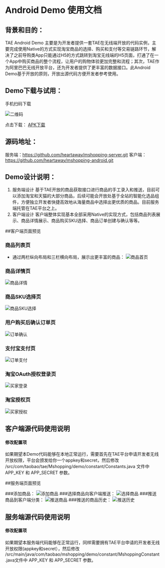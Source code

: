Android Demo 使用文档
=================
## 背景和目的：

TAE Android Demo 主要是为开发者提供一套TAE在无线端开放的代码实例，主要完成使用Native的方式实现淘宝商品的选择、购买和支付等交易链路环节，解决了之前导购类App只能通过H5的方式跳转到淘宝无线端的H5页面，打通了在一个App中购买商品的整个流程，让用户的购物体验更加完整和流程；其次，TAE作为阿里巴巴无线开放平台，还为开发者提供了更丰富的数据接口。此Android Demo基于开放的原则，开放出源代码方便开发者参考使用。

## Demo下载与试用：
手机扫码下载

![二维码](https://raw.githubusercontent.com/heartaway/gitimagerepo/master/mshoping-android/apk/1.0.0/tae-android-demo.png)

点击下载：
[APK下载](https://raw.github.com/heartaway/gitimagerepo/master/mshoping-android/apk/1.0.0/mshopping-android.apk)

## 源码地址：
服务端：https://github.com/heartaway/mshopping-server.git
客户端：https://github.com/heartaway/mshopping-android.git

## Demo设计说明：
1. 服务端设计
基于TAE开放的商品获取接口进行商品的手工录入和推送，目前可以添加淘宝和天猫的大部分商品，后续可能会开放处基于全站的智能化选品组件，方便独立开发者快捷高效地从海量商品中选择出更优质的商品。目前服务端托管在TAE平台之上。
2. 客户端设计
客户端整体实现基本全部采用Native的实现方式，包括商品列表展示、商品详情展示、商品购买SKU选择、商品订单创建与确认等等。

##客户端页面预览
### 商品列表页
* 通过两栏纵向布局和三栏横向布局，展示出更丰富的商品：
![商品首页](https://raw.githubusercontent.com/heartaway/gitimagerepo/master/mshoping-android/index.png)

### 商品详情页
![商品详情](https://raw.githubusercontent.com/heartaway/gitimagerepo/master/mshoping-android/detail.png)

### 商品SKU选择页
![商品SKU选择](https://raw.githubusercontent.com/heartaway/gitimagerepo/master/mshoping-android/sku.png)

### 用户购买后确认订单页
![订单确认](https://raw.githubusercontent.com/heartaway/gitimagerepo/master/mshoping-android/order.png)

### 支付宝支付页
![订单支付](https://raw.githubusercontent.com/heartaway/gitimagerepo/master/mshoping-android/pay.png)

### 淘宝OAuth授权登录页
![买家登录](https://raw.githubusercontent.com/heartaway/gitimagerepo/master/mshoping-android/login.png)

### 淘宝授权页
![买家授权](https://raw.githubusercontent.com/heartaway/gitimagerepo/master/mshoping-android/oauth.png)

## 客户端源代码使用说明
#### 修改配置项
如果期望本Demo代码能够在本地正常运行，需要首先在TAE平台申请开发者无线开放权限，平台会颁发给你一个appkey和secret，然后修改
 /src/com/taobao/tae/Mshopping/demo/constant/Constants.java 文件中 APP_KEY 和 APP_SECRET 参数。

##服务端页面预览

###添加商品：
![添加商品](https://raw.githubusercontent.com/heartaway/gitimagerepo/master/mshoping-server/add-item.png)
###选择商品向客户端推送：
![选择商品](https://raw.githubusercontent.com/heartaway/gitimagerepo/master/mshoping-server/item-push-buffer.png)
###推送商品到客户端分类：
![推送商品](https://raw.githubusercontent.com/heartaway/gitimagerepo/master/mshoping-server/push-item.png)
###推送的商品历史：
![推送历史](https://raw.githubusercontent.com/heartaway/gitimagerepo/master/mshoping-server/history.png)

## 服务端源代码使用说明
#### 修改配置项
如果期望本服务端代码能够在正常运行，同样需要拥有TAE平台申请的开发者无线开放权限(appkey和secret），然后修改
 /src/main/java/com/taobao/mshopping/demo/constant/MshoppingConstant.java文件中 APP_KEY 和 APP_SECRET 参数。
